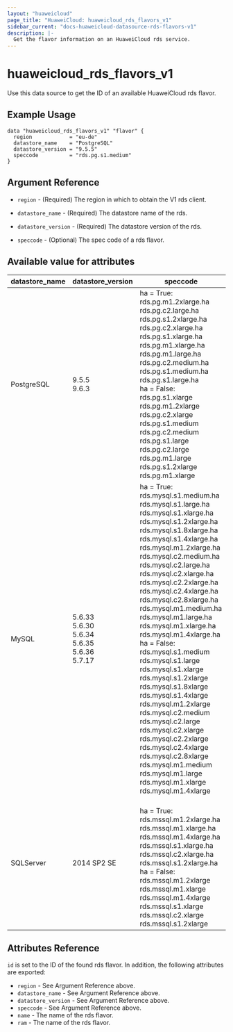 ```yaml
---
layout: "huaweicloud"
page_title: "HuaweiCloud: huaweicloud_rds_flavors_v1"
sidebar_current: "docs-huaweicloud-datasource-rds-flavors-v1"
description: |-
  Get the flavor information on an HuaweiCloud rds service.
---
```


# huaweicloud\_rds\_flavors\_v1

Use this data source to get the ID of an available HuaweiCloud rds flavor.

## Example Usage

```hcl
data "huaweicloud_rds_flavors_v1" "flavor" {
  region            = "eu-de"
  datastore_name    = "PostgreSQL"
  datastore_version = "9.5.5"
  speccode          = "rds.pg.s1.medium"
}
```

## Argument Reference

* `region` - (Required) The region in which to obtain the V1 rds client.

* `datastore_name` - (Required) The datastore name of the rds.

* `datastore_version` - (Required) The datastore version of the rds.

* `speccode` - (Optional) The spec code of a rds flavor.

## Available value for attributes

datastore_name | datastore_version | speccode
---- | --- | ---
PostgreSQL | 9.5.5 <br> 9.6.3 | ha = True: <br> rds.pg.m1.2xlarge.ha rds.pg.c2.large.ha rds.pg.s1.2xlarge.ha rds.pg.c2.xlarge.ha rds.pg.s1.xlarge.ha rds.pg.m1.xlarge.ha rds.pg.m1.large.ha rds.pg.c2.medium.ha rds.pg.s1.medium.ha rds.pg.s1.large.ha <br> ha = False: <br> rds.pg.s1.xlarge rds.pg.m1.2xlarge rds.pg.c2.xlarge rds.pg.s1.medium rds.pg.c2.medium rds.pg.s1.large rds.pg.c2.large rds.pg.m1.large rds.pg.s1.2xlarge rds.pg.m1.xlarge
MySQL| 5.6.33 <br>5.6.30  <br>5.6.34 <br>5.6.35 <br>5.6.36 <br>5.7.17| ha = True: <br> rds.mysql.s1.medium.ha rds.mysql.s1.large.ha rds.mysql.s1.xlarge.ha rds.mysql.s1.2xlarge.ha rds.mysql.s1.8xlarge.ha rds.mysql.s1.4xlarge.ha rds.mysql.m1.2xlarge.ha rds.mysql.c2.medium.ha rds.mysql.c2.large.ha rds.mysql.c2.xlarge.ha rds.mysql.c2.2xlarge.ha rds.mysql.c2.4xlarge.ha rds.mysql.c2.8xlarge.ha rds.mysql.m1.medium.ha rds.mysql.m1.large.ha rds.mysql.m1.xlarge.ha rds.mysql.m1.4xlarge.ha <br> ha = False: <br> rds.mysql.s1.medium  rds.mysql.s1.large  rds.mysql.s1.xlarge  rds.mysql.s1.2xlarge  rds.mysql.s1.8xlarge  rds.mysql.s1.4xlarge  rds.mysql.m1.2xlarge  rds.mysql.c2.medium  rds.mysql.c2.large  rds.mysql.c2.xlarge  rds.mysql.c2.2xlarge  rds.mysql.c2.4xlarge  rds.mysql.c2.8xlarge  rds.mysql.m1.medium  rds.mysql.m1.large  rds.mysql.m1.xlarge  rds.mysql.m1.4xlarge
SQLServer| 2014 SP2 SE | <br> ha = True: <br>  rds.mssql.m1.2xlarge.ha rds.mssql.m1.xlarge.ha rds.mssql.m1.4xlarge.ha rds.mssql.s1.xlarge.ha rds.mssql.c2.xlarge.ha rds.mssql.s1.2xlarge.ha <br> ha = False: <br>  rds.mssql.m1.2xlarge  rds.mssql.m1.xlarge  rds.mssql.m1.4xlarge  rds.mssql.s1.xlarge  rds.mssql.c2.xlarge  rds.mssql.s1.2xlarge


## Attributes Reference

`id` is set to the ID of the found rds flavor. In addition, the following attributes
are exported:

* `region` - See Argument Reference above.
* `datastore_name` - See Argument Reference above.
* `datastore_version` - See Argument Reference above.
* `speccode` - See Argument Reference above.
* `name` - The name of the rds flavor.
* `ram` - The name of the rds flavor.
